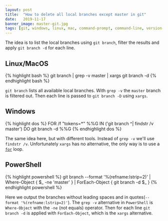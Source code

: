 ```yaml
---
layout: post
title:  "How to delete all local branches except master in git"
date:   2019-11-17
banner_image: master-git.jpg
tags: [git, windows, linux, mac, command-prompt, command-line, version-control, how-to]
---
```


The idea is to list the local branches using `git branch`, filter the results and apply `git branch -d` for each line.

## Linux/MacOS
 {% highlight bash %}
git branch | grep -v master | xargs git branch -d
{% endhighlight bash %}

`git branch` lists all available local branches. With `grep -v` the `master` branch is filtered out. Then each line is passed to `git branch -D` using `xargs`.
 
## Windows
 {% highlight dos %}
FOR /f "tokens=*" %%G IN ('git branch ^| findstr /v master') DO git branch -d %%G
{% endhighlight dos %}

The same idea here, but with different tools. Instead of `grep -v` we'll use `findstr /v`. Unfortunately `xargs` has no alternative, the only way is to use a [`for`](https://ss64.com/nt/for_f.html) loop. 

<!--more-->

## PowerShell
 {% highlight powershell %}
git branch --format '%(refname:lstrip=2)' | Where-Object { $_ -ne 'master' } | ForEach-Object { git branch -d $_ }
{% endhighlight powershell %}

Here we output the branches without leading spaces and in quotes(`--format '%(refname:lstrip=2)'`). The `grep -v` alternative in `PowerShell` is `Where-Object` with the `-ne` (not equals) operator. Then for each line `git branch -d` is applied with `ForEach-Object`, which is the `xargs` alternative.